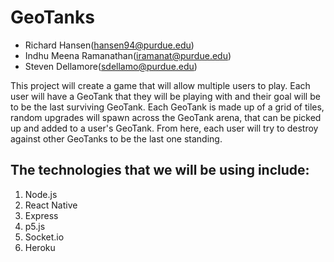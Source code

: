# GeoTanks
* Richard Hansen(hansen94@purdue.edu)
* Indhu Meena Ramanathan(iramanat@purdue.edu)
* Steven Dellamore(sdellamo@purdue.edu)



This project will create a game that will allow multiple users to play. Each user will have a GeoTank that they will be playing with and their goal will be to be the last surviving GeoTank. Each GeoTank is made up of a grid of tiles, random upgrades will spawn across the GeoTank arena, that can be picked up and added to a user's GeoTank. From here, each user will try to destroy against other GeoTanks to be the last one standing.

## The technologies that we will be using include:
1. Node.js
2. React Native
3. Express
4. p5.js
5. Socket.io
6. Heroku
